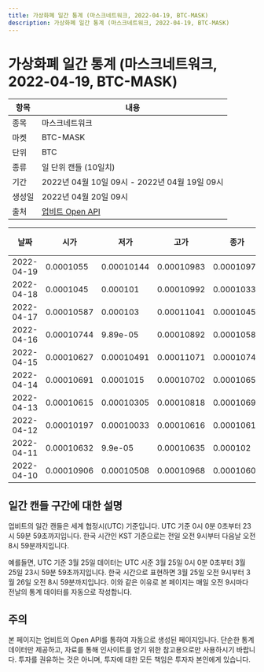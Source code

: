```yaml
---
title: 가상화폐 일간 통계 (마스크네트워크, 2022-04-19, BTC-MASK)
description: 가상화폐 일간 통계 (마스크네트워크, 2022-04-19, BTC-MASK)
---
```



가상화폐 일간 통계 (마스크네트워크, 2022-04-19, BTC-MASK)
===

|항목|내용|
|--|--|
|종목|마스크네트워크|
|마켓|BTC-MASK|
|단위|BTC|
|종류|일 단위 캔들 (10일치)|
|기간|2022년 04월 10일 09시 - 2022년 04월 19일 09시|
|생성일|2022년 04월 20일 09시|
|출처|[업비트 Open API](https://docs.upbit.com)|


|날짜|시가|저가|고가|종가|비고|
|--|--|--|--|--|--|
|2022-04-19|0.0001055|0.00010144|0.00010983|0.00010979|    |
|2022-04-18|0.0001045|0.000101|0.00010992|0.00010332|    |
|2022-04-17|0.00010587|0.000103|0.00011041|0.00010451|    |
|2022-04-16|0.00010744|9.89e-05|0.00010892|0.00010586|    |
|2022-04-15|0.00010627|0.00010491|0.00011071|0.00010744|    |
|2022-04-14|0.00010691|0.0001015|0.00010702|0.00010653|    |
|2022-04-13|0.00010615|0.00010305|0.00010818|0.00010696|    |
|2022-04-12|0.00010197|0.00010033|0.00010616|0.00010616|    |
|2022-04-11|0.00010632|9.9e-05|0.00010635|0.000102|    |
|2022-04-10|0.00010906|0.00010508|0.00010968|0.00010605|    |


일간 캔들 구간에 대한 설명
---


업비트의 일간 캔들은 세계 협정시(UTC) 기준입니다. 
UTC 기준 0시 0분 0초부터 23시 59분 59초까지입니다. 
한국 시간인 KST 기준으로는 전일 오전 9시부터 다음날 오전 8시 59분까지입니다. 


예를들면, UTC 기준 3월 25일 데이터는 UTC 시준 3월 25일 0시 0분 0초부터 3월 25일 23시 59분 59초까지입니다. 
한국 시간으로 표현하면 3월 25일 오전 9시부터 3월 26일 오전 8시 59분까지입니다. 
이와 같은 이유로 본 페이지는 매일 오전 9시마다 전날의 통계 데이터를 자동으로 작성합니다. 


주의
---


본 페이지는 업비트의 Open API를 통하여 자동으로 생성된 페이지입니다. 
단순한 통계 데이터만 제공하고, 자료를 통해 인사이트를 얻기 위한 참고용으로만 사용하시기 바랍니다. 
투자를 권유하는 것은 아니며, 투자에 대한 모든 책임은 투자자 본인에게 있습니다. 
